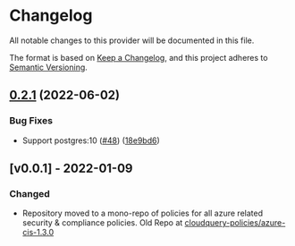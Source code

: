 # Changelog

All notable changes to this provider will be documented in this file.

The format is based on [Keep a Changelog](https://keepachangelog.com/en/1.0.0/),
and this project adheres to [Semantic Versioning](https://semver.org/spec/v2.0.0.html).

<!-- 
## Unreleased
### Added
### Changed
### Fixed
### Breaking Changes
-->

## [0.2.1](https://github.com/cloudquery-policies/azure/compare/v0.2.0...v0.2.1) (2022-06-02)


### Bug Fixes

* Support postgres:10 ([#48](https://github.com/cloudquery-policies/azure/issues/48)) ([18e9bd6](https://github.com/cloudquery-policies/azure/commit/18e9bd6db9e57715ca5cb8ba7de52c74672b614d))

## [v0.0.1] - 2022-01-09
### Changed
* Repository moved to a mono-repo of policies for all azure related security & compliance policies. Old Repo at [cloudquery-policies/azure-cis-1.3.0](https://github.com/cloudquery-policies/azure-cis-1.3.0)
